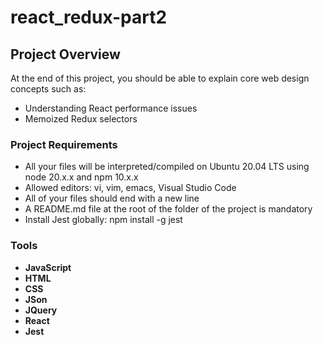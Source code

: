 # react_redux-part2

## Project Overview

At the end of this project, you should be able to explain core web design concepts such as:

- Understanding React performance issues
- Memoized Redux selectors

### Project Requirements

- All your files will be interpreted/compiled on Ubuntu 20.04 LTS using node 20.x.x and npm 10.x.x
- Allowed editors: vi, vim, emacs, Visual Studio Code
- All of your files should end with a new line
- A README.md file at the root of the folder of the project is mandatory
- Install Jest globally: npm install -g jest

### Tools

- **JavaScript**
- **HTML**
- **CSS**
- **JSon**
- **JQuery**
- **React**
- **Jest**